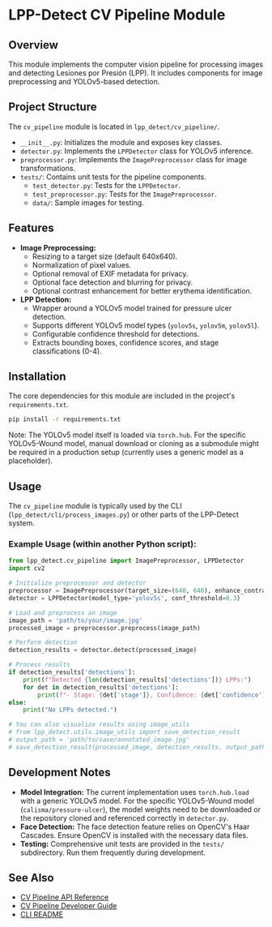 # LPP-Detect CV Pipeline Module

## Overview
This module implements the computer vision pipeline for processing images and detecting Lesiones por Presión (LPP). It includes components for image preprocessing and YOLOv5-based detection.

## Project Structure
The `cv_pipeline` module is located in `lpp_detect/cv_pipeline/`.
- `__init__.py`: Initializes the module and exposes key classes.
- `detector.py`: Implements the `LPPDetector` class for YOLOv5 inference.
- `preprocessor.py`: Implements the `ImagePreprocessor` class for image transformations.
- `tests/`: Contains unit tests for the pipeline components.
    - `test_detector.py`: Tests for the `LPPDetector`.
    - `test_preprocessor.py`: Tests for the `ImagePreprocessor`.
    - `data/`: Sample images for testing.

## Features
- **Image Preprocessing:**
    - Resizing to a target size (default 640x640).
    - Normalization of pixel values.
    - Optional removal of EXIF metadata for privacy.
    - Optional face detection and blurring for privacy.
    - Optional contrast enhancement for better erythema identification.
- **LPP Detection:**
    - Wrapper around a YOLOv5 model trained for pressure ulcer detection.
    - Supports different YOLOv5 model types (`yolov5s`, `yolov5m`, `yolov5l`).
    - Configurable confidence threshold for detections.
    - Extracts bounding boxes, confidence scores, and stage classifications (0-4).

## Installation
The core dependencies for this module are included in the project's `requirements.txt`.
```bash
pip install -r requirements.txt
```
Note: The YOLOv5 model itself is loaded via `torch.hub`. For the specific YOLOv5-Wound model, manual download or cloning as a submodule might be required in a production setup (currently uses a generic model as a placeholder).

## Usage
The `cv_pipeline` module is typically used by the CLI (`lpp_detect/cli/process_images.py`) or other parts of the LPP-Detect system.

### Example Usage (within another Python script):
```python
from lpp_detect.cv_pipeline import ImagePreprocessor, LPPDetector
import cv2

# Initialize preprocessor and detector
preprocessor = ImagePreprocessor(target_size=(640, 640), enhance_contrast=True)
detector = LPPDetector(model_type='yolov5s', conf_threshold=0.3)

# Load and preprocess an image
image_path = 'path/to/your/image.jpg'
processed_image = preprocessor.preprocess(image_path)

# Perform detection
detection_results = detector.detect(processed_image)

# Process results
if detection_results['detections']:
    print(f"Detected {len(detection_results['detections'])} LPPs:")
    for det in detection_results['detections']:
        print(f"- Stage: {det['stage']}, Confidence: {det['confidence']:.2f}, Bbox: {det['bbox']}")
else:
    print("No LPPs detected.")

# You can also visualize results using image_utils
# from lpp_detect.utils.image_utils import save_detection_result
# output_path = 'path/to/save/annotated_image.jpg'
# save_detection_result(processed_image, detection_results, output_path)
```

## Development Notes
- **Model Integration:** The current implementation uses `torch.hub.load` with a generic YOLOv5 model. For the specific YOLOv5-Wound model (`calisma/pressure-ulcer`), the model weights need to be downloaded or the repository cloned and referenced correctly in `detector.py`.
- **Face Detection:** The face detection feature relies on OpenCV's Haar Cascades. Ensure OpenCV is installed with the necessary data files.
- **Testing:** Comprehensive unit tests are provided in the `tests/` subdirectory. Run them frequently during development.

## See Also
- [CV Pipeline API Reference](api_reference.md)
- [CV Pipeline Developer Guide](developer_guide.md)
- [CLI README](../cli/README.md)
